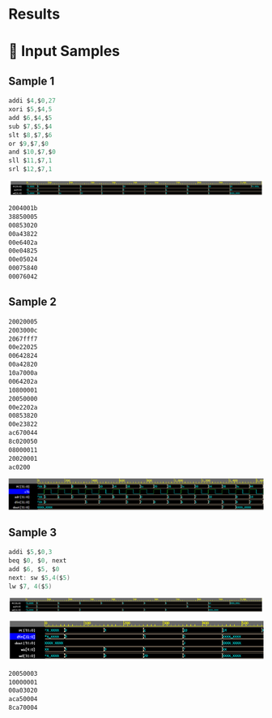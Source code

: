 # Results

# 🤔 Input Samples

## Sample 1

```c
addi $4,$0,27
xori $5,$4,5
add $6,$4,$5
sub $7,$5,$4
slt $8,$7,$6
or $9,$7,$0	
and $10,$7,$0
sll $11,$7,1
srl $12,$7,1
```

![Results%208364e/Untitled.png](Results%208364e/Untitled.png)

```xml
2004001b
38850005
00853020
00a43822
00e6402a
00e04825
00e05024
00075840
00076042
```

## Sample 2

```xml
20020005
2003000c
2067fff7
00e22025
00642824
00a42820
10a7000a
0064202a
10800001
20050000
00e2202a
00853820
00e23822
ac670044
8c020050
08000011
20020001
ac0200
```

![Results%208364e/Untitled%201.png](Results%208364e/Untitled%201.png)

## Sample 3

```c
addi $5,$0,3	
beq $0, $0, next
add $6, $5, $0	
next: sw $5,4($5)
lw $7, 4($5)
```

![Results%208364e/Untitled%202.png](Results%208364e/Untitled%202.png)

![Results%208364e/Untitled%203.png](Results%208364e/Untitled%203.png)

```xml
20050003
10000001
00a03020
aca50004
8ca70004
```